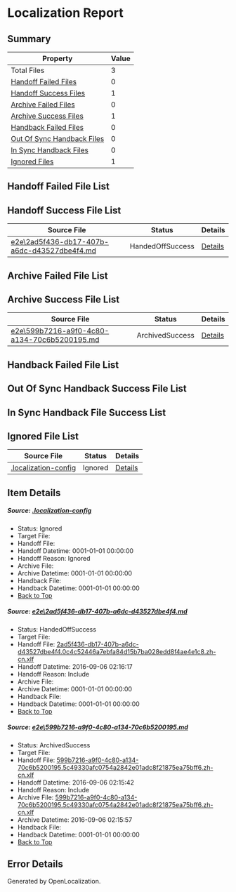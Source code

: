# <a name='report-top'></a> Localization Report

## Summary
 Property | Value 
 -------- | ----- 
 Total Files | 3
[ Handoff Failed Files ](#handoff-failed-list)| 0
[ Handoff Success Files ](#handoff-success-list)| 1
[ Archive Failed Files ](#archive-failed-list)| 0
[ Archive Success Files ](#archive-success-list)| 1
[ Handback Failed Files ](#handback-failed-list)| 0
[ Out Of Sync Handback Files ](#outofsync-handback-success-list)| 0
[ In Sync Handback Files ](#insync-handback-success-list)| 0
[ Ignored Files ](#ignored-list)| 1

## <a name='handoff-failed-list'></a> Handoff Failed File List

## <a name='handoff-success-list'></a> Handoff Success File List
 Source File | Status | Details 
 ----------- | ------ | ------- 
 [e2e\2ad5f436-db17-407b-a6dc-d43527dbe4f4.md](https://github.com/OpenLocalizationTestOrg/ol-test0/blob/118afe53a0f95e13055f635aa164d1297baf1e1d/e2e/2ad5f436-db17-407b-a6dc-d43527dbe4f4.md) | HandedOffSuccess | [Details](#3a0c1fe2601cf3fe6d81c27de64c8dd9cc71a4cd1)

## <a name='archive-failed-list'></a> Archive Failed File List

## <a name='archive-success-list'></a> Archive Success File List
 Source File | Status | Details 
 ----------- | ------ | ------- 
 [e2e\599b7216-a9f0-4c80-a134-70c6b5200195.md](https://github.com/OpenLocalizationTestOrg/ol-test0/blob/9cdc348c59d6be20e333c09fedc55f5a6dae0b18/e2e/599b7216-a9f0-4c80-a134-70c6b5200195.md) | ArchivedSuccess | [Details](#2e27bed247e01a117f55769d13745d6e153dbd6b2)

## <a name='handback-failed-list'></a> Handback Failed File List

## <a name='outofsync-handback-success-list'></a> Out Of Sync Handback Success File List

## <a name='insync-handback-success-list'></a> In Sync Handback File Success List

## <a name='ignored-list'></a> Ignored File List
 Source File | Status | Details 
 ----------- | ------ | ------- 
 [.localization-config](https://github.com/OpenLocalizationTestOrg/ol-test0/blob/118afe53a0f95e13055f635aa164d1297baf1e1d/.localization-config) | Ignored | [Details](#3d4f252ac210baf56311d7e97dcc2db10974dbd20)

## Item Details
##### <a name='3d4f252ac210baf56311d7e97dcc2db10974dbd20'></a> Source: [.localization-config](https://github.com/OpenLocalizationTestOrg/ol-test0/blob/118afe53a0f95e13055f635aa164d1297baf1e1d/.localization-config)
* Status: Ignored
* Target File: 
* Handoff File: 
* Handoff Datetime: 0001-01-01 00:00:00
* Handoff Reason: Ignored
* Archive File: 
* Archive Datetime: 0001-01-01 00:00:00
* Handback File: 
* Handback Datetime: 0001-01-01 00:00:00
* [Back to Top](#report-top)

##### <a name='3a0c1fe2601cf3fe6d81c27de64c8dd9cc71a4cd1'></a> Source: [e2e\2ad5f436-db17-407b-a6dc-d43527dbe4f4.md](https://github.com/OpenLocalizationTestOrg/ol-test0/blob/118afe53a0f95e13055f635aa164d1297baf1e1d/e2e/2ad5f436-db17-407b-a6dc-d43527dbe4f4.md)
* Status: HandedOffSuccess
* Target File: 
* Handoff File: [2ad5f436-db17-407b-a6dc-d43527dbe4f4.0c4c52446a7ebfa84d15b7ba028edd8f4ae4e1c8.zh-cn.xlf](https://github.com/OpenLocalizationTestOrg/ol-test0-handoff/blob/8da923dadc3f5f7ede41ce3c8496f8026daecf01/ol-handoff/OpenLocalizationTestOrg/ol-test0-zhcn/ci/mt/2ad5f436-db17-407b-a6dc-d43527dbe4f4.0c4c52446a7ebfa84d15b7ba028edd8f4ae4e1c8.zh-cn.xlf)
* Handoff Datetime: 2016-09-06 02:16:17
* Handoff Reason: Include
* Archive File: 
* Archive Datetime: 0001-01-01 00:00:00
* Handback File: 
* Handback Datetime: 0001-01-01 00:00:00
* [Back to Top](#report-top)

##### <a name='2e27bed247e01a117f55769d13745d6e153dbd6b2'></a> Source: [e2e\599b7216-a9f0-4c80-a134-70c6b5200195.md](https://github.com/OpenLocalizationTestOrg/ol-test0/blob/9cdc348c59d6be20e333c09fedc55f5a6dae0b18/e2e/599b7216-a9f0-4c80-a134-70c6b5200195.md)
* Status: ArchivedSuccess
* Target File: 
* Handoff File: [599b7216-a9f0-4c80-a134-70c6b5200195.5c49330afc0754a2842e01adc8f21875ea75bff6.zh-cn.xlf](https://github.com/OpenLocalizationTestOrg/ol-test0-handoff/blob/4a276265df12f05591ff0334874b603ae3b12aa8/ol-handoff/OpenLocalizationTestOrg/ol-test0-zhcn/ci/ht/599b7216-a9f0-4c80-a134-70c6b5200195.5c49330afc0754a2842e01adc8f21875ea75bff6.zh-cn.xlf)
* Handoff Datetime: 2016-09-06 02:15:42
* Handoff Reason: Include
* Archive File: [599b7216-a9f0-4c80-a134-70c6b5200195.5c49330afc0754a2842e01adc8f21875ea75bff6.zh-cn.xlf](https://github.com/OpenLocalizationTestOrg/ol-test0-handoff/blob/5937825fd929fd32dfce8d8bad4014f1f30d08f2/ol-archive/OpenLocalizationTestOrg/ol-test0-zhcn/ci/ht/599b7216-a9f0-4c80-a134-70c6b5200195.5c49330afc0754a2842e01adc8f21875ea75bff6.zh-cn.xlf)
* Archive Datetime: 2016-09-06 02:15:57
* Handback File: 
* Handback Datetime: 0001-01-01 00:00:00
* [Back to Top](#report-top)


## Error Details

Generated by OpenLocalization.
